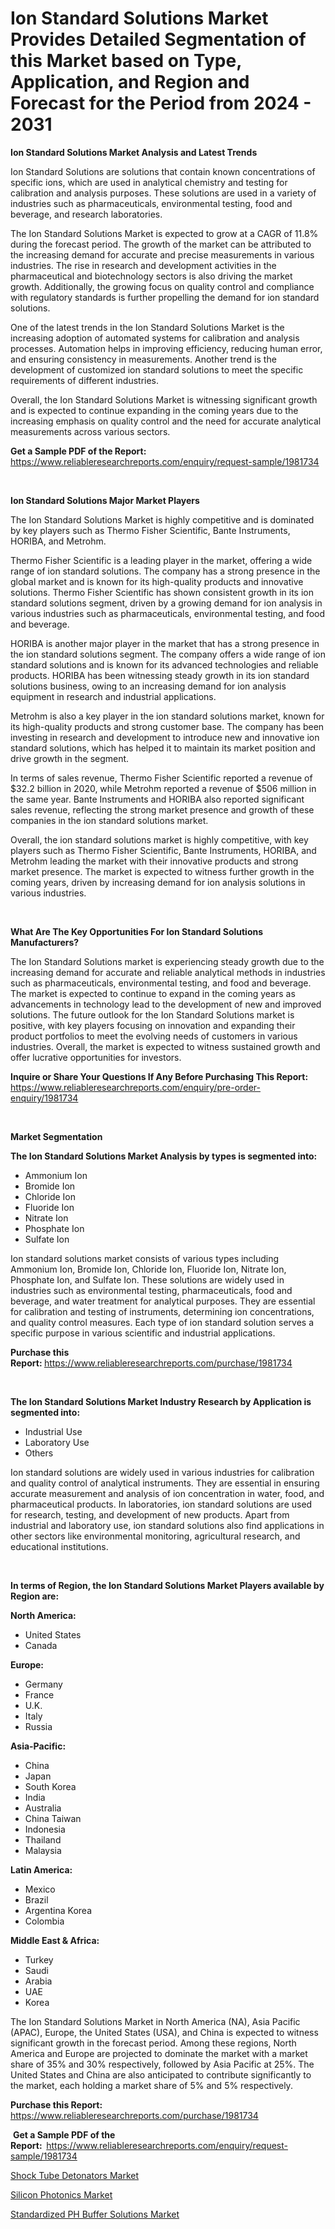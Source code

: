 <p><h1>Ion Standard Solutions Market Provides Detailed Segmentation of this Market based on Type, Application, and Region and Forecast for the Period from 2024 - 2031</h1></p><p><strong>Ion Standard Solutions Market Analysis and Latest Trends</strong></p>
<p><p>Ion Standard Solutions are solutions that contain known concentrations of specific ions, which are used in analytical chemistry and testing for calibration and analysis purposes. These solutions are used in a variety of industries such as pharmaceuticals, environmental testing, food and beverage, and research laboratories.</p><p>The Ion Standard Solutions Market is expected to grow at a CAGR of 11.8% during the forecast period. The growth of the market can be attributed to the increasing demand for accurate and precise measurements in various industries. The rise in research and development activities in the pharmaceutical and biotechnology sectors is also driving the market growth. Additionally, the growing focus on quality control and compliance with regulatory standards is further propelling the demand for ion standard solutions.</p><p>One of the latest trends in the Ion Standard Solutions Market is the increasing adoption of automated systems for calibration and analysis processes. Automation helps in improving efficiency, reducing human error, and ensuring consistency in measurements. Another trend is the development of customized ion standard solutions to meet the specific requirements of different industries.</p><p>Overall, the Ion Standard Solutions Market is witnessing significant growth and is expected to continue expanding in the coming years due to the increasing emphasis on quality control and the need for accurate analytical measurements across various sectors.</p></p>
<p><strong>Get a Sample PDF of the Report:&nbsp;</strong> <a href="https://www.reliableresearchreports.com/enquiry/request-sample/1981734">https://www.reliableresearchreports.com/enquiry/request-sample/1981734</a></p>
<p>&nbsp;</p>
<p><strong>Ion Standard Solutions Major Market Players</strong></p>
<p><p>The Ion Standard Solutions Market is highly competitive and is dominated by key players such as Thermo Fisher Scientific, Bante Instruments, HORIBA, and Metrohm. </p><p>Thermo Fisher Scientific is a leading player in the market, offering a wide range of ion standard solutions. The company has a strong presence in the global market and is known for its high-quality products and innovative solutions. Thermo Fisher Scientific has shown consistent growth in its ion standard solutions segment, driven by a growing demand for ion analysis in various industries such as pharmaceuticals, environmental testing, and food and beverage.</p><p>HORIBA is another major player in the market that has a strong presence in the ion standard solutions segment. The company offers a wide range of ion standard solutions and is known for its advanced technologies and reliable products. HORIBA has been witnessing steady growth in its ion standard solutions business, owing to an increasing demand for ion analysis equipment in research and industrial applications.</p><p>Metrohm is also a key player in the ion standard solutions market, known for its high-quality products and strong customer base. The company has been investing in research and development to introduce new and innovative ion standard solutions, which has helped it to maintain its market position and drive growth in the segment.</p><p>In terms of sales revenue, Thermo Fisher Scientific reported a revenue of $32.2 billion in 2020, while Metrohm reported a revenue of $506 million in the same year. Bante Instruments and HORIBA also reported significant sales revenue, reflecting the strong market presence and growth of these companies in the ion standard solutions market.</p><p>Overall, the ion standard solutions market is highly competitive, with key players such as Thermo Fisher Scientific, Bante Instruments, HORIBA, and Metrohm leading the market with their innovative products and strong market presence. The market is expected to witness further growth in the coming years, driven by increasing demand for ion analysis solutions in various industries.</p></p>
<p>&nbsp;</p>
<p><strong>What Are The Key Opportunities For Ion Standard Solutions Manufacturers?</strong></p>
<p><p>The Ion Standard Solutions market is experiencing steady growth due to the increasing demand for accurate and reliable analytical methods in industries such as pharmaceuticals, environmental testing, and food and beverage. The market is expected to continue to expand in the coming years as advancements in technology lead to the development of new and improved solutions. The future outlook for the Ion Standard Solutions market is positive, with key players focusing on innovation and expanding their product portfolios to meet the evolving needs of customers in various industries. Overall, the market is expected to witness sustained growth and offer lucrative opportunities for investors.</p></p>
<p><strong>Inquire or Share Your Questions If Any Before Purchasing This Report:</strong> <a href="https://www.reliableresearchreports.com/enquiry/pre-order-enquiry/1981734">https://www.reliableresearchreports.com/enquiry/pre-order-enquiry/1981734</a></p>
<p>&nbsp;</p>
<p><strong>Market Segmentation</strong></p>
<p><strong>The Ion Standard Solutions Market Analysis by types is segmented into:</strong></p>
<p><ul><li>Ammonium Ion</li><li>Bromide Ion</li><li>Chloride Ion</li><li>Fluoride Ion</li><li>Nitrate Ion</li><li>Phosphate Ion</li><li>Sulfate Ion</li></ul></p>
<p><p>Ion standard solutions market consists of various types including Ammonium Ion, Bromide Ion, Chloride Ion, Fluoride Ion, Nitrate Ion, Phosphate Ion, and Sulfate Ion. These solutions are widely used in industries such as environmental testing, pharmaceuticals, food and beverage, and water treatment for analytical purposes. They are essential for calibration and testing of instruments, determining ion concentrations, and quality control measures. Each type of ion standard solution serves a specific purpose in various scientific and industrial applications.</p></p>
<p><strong>Purchase this Report:&nbsp;</strong><a href="https://www.reliableresearchreports.com/purchase/1981734">https://www.reliableresearchreports.com/purchase/1981734</a></p>
<p>&nbsp;</p>
<p><strong>The Ion Standard Solutions Market Industry Research by Application is segmented into:</strong></p>
<p><ul><li>Industrial Use</li><li>Laboratory Use</li><li>Others</li></ul></p>
<p><p>Ion standard solutions are widely used in various industries for calibration and quality control of analytical instruments. They are essential in ensuring accurate measurement and analysis of ion concentration in water, food, and pharmaceutical products. In laboratories, ion standard solutions are used for research, testing, and development of new products. Apart from industrial and laboratory use, ion standard solutions also find applications in other sectors like environmental monitoring, agricultural research, and educational institutions.</p></p>
<p>&nbsp;</p>
<p><strong>In terms of Region, the Ion Standard Solutions Market Players available by Region are:</strong></p>
<p>
    <p> <strong> North America: </strong>
        <ul>
            <li>United States</li>
            <li>Canada</li>
        </ul>
        </p> 
    <p> <strong> Europe: </strong>
        <ul>
            <li>Germany</li>
            <li>France</li>
            <li>U.K.</li>
            <li>Italy</li>
            <li>Russia</li>
        </ul>
        </p> 
    <p> <strong> Asia-Pacific: </strong>
        <ul>
            <li>China</li>
            <li>Japan</li>
            <li>South Korea</li>
            <li>India</li>
            <li>Australia</li>
            <li>China Taiwan</li>
            <li>Indonesia</li>
            <li>Thailand</li>
            <li>Malaysia</li>
        </ul>
        </p> 
    <p> <strong> Latin America: </strong>
        <ul>
            <li>Mexico</li>
            <li>Brazil</li>
            <li>Argentina Korea</li>
            <li>Colombia</li>
        </ul>
        </p> 
    <p> <strong> Middle East & Africa: </strong>
        <ul>
            <li>Turkey</li>
            <li>Saudi</li>
            <li>Arabia</li>
            <li>UAE</li>
            <li>Korea</li>
        </ul>
    </p>
    </p>
<p><p>The Ion Standard Solutions Market in North America (NA), Asia Pacific (APAC), Europe, the United States (USA), and China is expected to witness significant growth in the forecast period. Among these regions, North America and Europe are projected to dominate the market with a market share of 35% and 30% respectively, followed by Asia Pacific at 25%. The United States and China are also anticipated to contribute significantly to the market, each holding a market share of 5% and 5% respectively.</p></p>
<p><strong>Purchase this Report: </strong><a href="https://www.reliableresearchreports.com/purchase/1981734">https://www.reliableresearchreports.com/purchase/1981734</a></p>
<p>&nbsp;<strong>Get a Sample PDF of the Report:&nbsp;&nbsp;</strong><a href="https://www.reliableresearchreports.com/enquiry/request-sample/1981734">https://www.reliableresearchreports.com/enquiry/request-sample/1981734</a></p>
<p><strong></strong></p>
<p><p><a href="https://faithful-glue-af3.notion.site/Shock-Tube-Detonators-Market-Size-Evaluating-its-Market-Trends-Growth-and-Projections-2024-2031-6954b998250a480da263a43df61fd763">Shock Tube Detonators Market</a></p><p><a href="https://angry-finch-aaf.notion.site/Silicon-Photonics-Market-Size-Reflecting-a-Forecast-Till-2031-Market-By-Type-By-Application-and-By-193d955d1feb496594f78b77a76a0e67">Silicon Photonics Market</a></p><p><a href="https://github.com/ruddyyedelwadw/Market-Research-Report-List-1/blob/main/standardized-ph-buffer-solutions-market.md">Standardized PH Buffer Solutions Market</a></p></p>